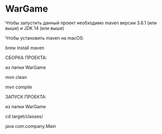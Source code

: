 # WarGame
Чтобы запустить данный проект необходимо maven версии 3.6.1 (или выше) и JDK 14 (или выше) 

Чтобы установить maven на macOS:

   brew install maven 


СБОРКА ПРОЕКТА:

из папки WarGame

   mvn clean

   mvn compile


ЗАПУСК ПРОЕКТА:

из папки WarGame
  
   cd target/classes/
  
   java com.company.Main

 
